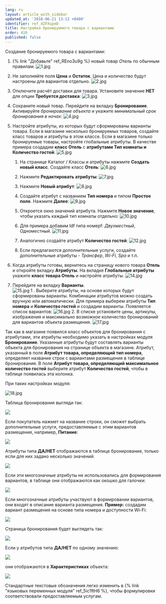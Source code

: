 ```yaml
---
lang: ru
layout: article_with_sidebar
updated_at: '2018-06-21 13:12 +0400'
identifier: ref_4ZFXupeD
title: Настройка бронируемого товара с вариантами
order: 410
published: false
---
```

Создание бронируемого товара с вариантами:

1.  {% link "Добавьте" ref_REno3u9g %} новый товар _Отель_ по обычным правилам. 
    ![1.jpg]({{site.baseurl}}/attachments/ref_4ZFXupeD/1.jpg)
2.  Не заполняйте поля **Цена** и **Остаток**. Цена и количество будут настроены для вариантов отдельно. 
    ![2.jpg]({{site.baseurl}}/attachments/ref_4ZFXupeD/2.jpg)
3.  Отключите расчёт доставки для товара. Установите значение **НЕТ** для опции **Требуется доставка**:
    ![3.jpg]({{site.baseurl}}/attachments/ref_4ZFXupeD/3.jpg)
4.  Сохраните новый товар. Перейдите на вкладку **Бронирование**. Активируйте _бронирование объекта_ и укажите _минимальный срок бронирования в ночах_:
    ![4.jpg]({{site.baseurl}}/attachments/ref_4ZFXupeD/4.jpg)

5.  Настройте атрибуты, из которых будут сформированы варианты товара. Если в магазине несколько бронируемых товаров, создайте класс товаров и атрибуты в этом классе. Если в магазине только бронируемые товары, настройте глобальные атрибуты. В качестве примера создадим **класс Отель** с **атрибутами Тип комнаты и Количество гостей**:
    ![5.jpg]({{site.baseurl}}/attachments/ref_4ZFXupeD/5.jpg)
      
    1.  На странице Каталог / Классы и атрибуты нажмите **Создать новый класс**. Создайте класс **Отель**:
        ![6.jpg]({{site.baseurl}}/attachments/ref_4ZFXupeD/6.jpg)

    2.  Нажмите **Редактировать атрибуты**:
        ![7.jpg]({{site.baseurl}}/attachments/ref_4ZFXupeD/7.jpg)

    3.  Нажмите **Новый атрибут**:
        ![8.jpg]({{site.baseurl}}/attachments/ref_4ZFXupeD/8.jpg)

    4.  Создайте атрибут с названием **Тип номера** и типом **Простое поле**. Нажмите **Далее**:
        ![9.jpg]({{site.baseurl}}/attachments/ref_4ZFXupeD/9.jpg)

    5.  Откроется окно значений атрибута. Нажмите **Новое значение**, чтобы указать каждый тип комнаты отдельно:
        ![10.jpg]({{site.baseurl}}/attachments/ref_4ZFXupeD/10.jpg)

    6.  Для примера добавим ldf типа номерf: _Двухместный_, _Одноместный_.
        ![11.jpg]({{site.baseurl}}/attachments/ref_4ZFXupeD/11.jpg)

    7.  Аналогично создайте атрибут **Количество гостей**:
        ![12.jpg]({{site.baseurl}}/attachments/ref_4ZFXupeD/12.jpg)

    8.  Если предлагаются дополнительные услуги, создайте дополнительные атрибуты - _Трансфер_, _Wi-Fi_, _Spa_ и т.п.
        
6.  Когда атрибуты готовы, вернитесь на страницу нового товара **Отель** и откройте вкладку **Атрибуты**. На вкладке **Глобальные атрибуты** укажите **класс товара Отель** и настройте атрибуты.
   ![14.jpg]({{site.baseurl}}/attachments/ref_4ZFXupeD/14.jpg)

7.  Перейдите на вкладку **Варианты**.  
![15.jpg]({{site.baseurl}}/attachments/ref_4ZFXupeD/15.jpg)
     1 .  Выберите атрибуты, на основе которых будут сформированы варианты. Комбинации атрибутов можно создать вручную или автоматически. Для примера выберем атрибуты **Тип номера** и **Количество гостей** и создадим варианты. Появляется список вариантов:
     ![16.jpg]({{site.baseurl}}/attachments/ref_4ZFXupeD/16.jpg)
     2.  В списке установите цены, артикулы, изображения и максимально возможное количество бронирований для вариантов объекта размещения.
       ![17.jpg]({{site.baseurl}}/attachments/ref_4ZFXupeD/17.jpg)

Так как в магазине появился класс объектов для бронирования с атрибутами, эти атрибуты необходимо указать в настройках модуля **Бронирование**. Указанные атрибуты будут составлять варианты объекта для бронирования на странице объекта в магазине. Атрибут, указанный в поле **Атрибут товара, определяющий тип номера**, определяет название строк с вариантами размещения в таблице бронирования. В поле **Атрибут товара, определяющий максимальное количество гостей** выберите атрибут **Количество гостей**, чтобы в таблице появилась эта колонка.

При таких настройках модуля:

![18.jpg]({{site.baseurl}}/attachments/ref_4ZFXupeD/18.jpg)


Таблица бронирования выгляди так:

  ![]({{site.baseurl}}/attachments/8750040/8718818.png)

Если покупатель нажмет на название строки, он сможет выбрать дополнительные услуги, предоставляемые с этим вариантов размещения, например, **Питание**:

![]({{site.baseurl}}/attachments/8750040/8718820.png)

Атрибуты типа **ДА/НЕТ** отображаются в таблице бронирование, только если для них задано несколько значений:

![]({{site.baseurl}}/attachments/8750040/8718821.png)

Если эти многозначные атрибуты не использовались для формирования вариантов, в таблице они отображаются как окошко для галочки:

![]({{site.baseurl}}/attachments/8750040/8718822.png)

Если многозначные атрибуты участвуют в формировании вариантов, они входят в описание варианта размещения. **Пример:** создадим вариант размещения на основе типа номера и доступности Wi-Fi:

![]({{site.baseurl}}/attachments/8750040/8718823.png)

Страница бронирования будет выглядеть так:

![]({{site.baseurl}}/attachments/8750040/8718824.png)

Если у атрибутов типа **ДА/НЕТ** по одному значению:

![]({{site.baseurl}}/attachments/8750040/8718825.png)

они отображаются в **Характеристиках** объекта:

![]({{site.baseurl}}/attachments/8750040/8718827.png)

Стандартные текстовые обозначения легко изменить в {% link "языковых переменных модуля" ref_5ic1ftH6 %}, чтобы формулировки соответствовали предоставляемым услугам.
